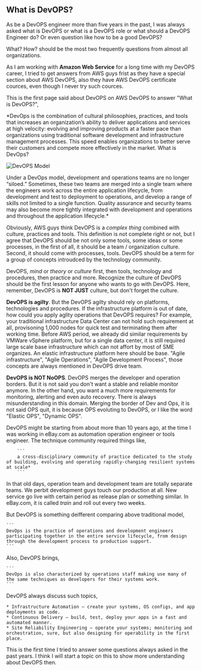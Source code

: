 ## What is DevOPS?

As be a DevOPS engineer more than five years in the past, I was always asked what is DevOPS or what is a DevOPS role or what should a DevOPS Engineer do? Or even question like how to be a good DevOPS?

What? How? should be the most two frequently questions from almost all organizations.

As I am working with **Amazon Web Service** for a long time with my DevOPS career, I tried to get answers from AWS guys frist as they have a special section about AWS DevOPS, also they have AWS DevOPS certificate cources, even though I never try such cources.

This is the first page said about DevOPS on AWS DevOPS to answer "What is DevOPS?",

*DevOps is the combination of cultural philosophies, practices, and tools that increases an organization’s ability to deliver applications and services at high velocity: evolving and improving products at a faster pace than organizations using traditional software development and infrastructure management processes. This speed enables organizations to better serve their customers and compete more effectively in the market.
What is DevOps?

![DevOPS Model](https://d1.awsstatic.com/product-marketing/DevOps/DevOps_feedback-diagram.ff668bfc299abada00b2dcbdc9ce2389bd3dce3f.png)

Under a DevOps model, development and operations teams are no longer “siloed.” Sometimes, these two teams are merged into a single team where the engineers work across the entire application lifecycle, from development and test to deployment to operations, and develop a range of skills not limited to a single function. Quality assurance and security teams may also become more tightly integrated with development and operations and throughout the application lifecycle.*

Obviously, AWS guys think DevOPS is a *complex thing* combined with culture, practices and tools. This definition is not complete right or not, but I agree that DevOPS should be not only some tools, some ideas or some processes, in the first of all, it should be a team / organization culture. Second, it should come with processes, tools. DevOPS should be a term for a group of concepts introudced by the technology community.

DevOPS, *mind* or *theory* or *culture* first, then tools, technology and procedures, then practice and more. Recognize the culture of DevOPS should be the first lesson for anyone who wants to go with DevOPS. Here, remember, DevOPS is **NOT JUST** culture, but don't forget the culture.

**DevOPS is agilty**. But the DevOPS agilty should rely on platforms, technologies and procedures. If the infrastructure platform is out of date, how could you apply aglity operations that DevOPS requires? For example, your traditional infrastructure Data Center can not hold such requirement at all, provisoning 1,000 nodes for quick test and terminating them after working time. Before AWS period, we already did similar requirements by VMWare vSphere platform, but for a single data center, it is still required large scale base infrastructure which can not affort by most of SME organizes. An elastic infrastructure platform here should be base. "Agile infrastructure", "Agile Operations", "Agile Development Process", those concepts are always mentioned in DevOPS drive team.

**DevOPS is NOT NoOPS**. DevOPS merges the developer and operation borders. But it is not said you don't want a stable and reliable monitor anymore. In the other hand, you want a much more requirements for monitoring, alerting and even auto recovery. There is always misunderstanding in this domain. Merging the border of Dev and Ops, it is not said OPS quit, it is because OPS evoluting to DevOPS, or I like the word "Elastic OPS", "Dynamic OPS".

DevOPS might be starting from about more than 10 years ago, at the time I was working in eBay.com as automation operation engineer or tools engineer. The technique community required things like,

        ```
        a cross-disciplinary community of practice dedicated to the study of building, evolving and operating rapidly-changing resilient systems at scale*
        ```

In that old days, operation team and development team are totally separate teams. We perbit development guys touch our production at all. New service go live with certain period as release plan or something similar. In eBay.com, it is called *train* and roll out every two weeks.

But DevOPS is something deifferent comparing above traditional model,

    ```
    DevOps is the practice of operations and development engineers participating together in the entire service lifecycle, from design through the development process to production support.
    ```

Also, DevOPS brings,

    ```
    DevOps is also characterized by operations staff making use many of the same techniques as developers for their systems work.
    ```

DevOPS always discuss such topics,

    * Infrastructure Automation – create your systems, OS configs, and app deployments as code.
    * Continuous Delivery – build, test, deploy your apps in a fast and automated manner.
    * Site Reliability Engineering – operate your systems; monitoring and orchestration, sure, but also designing for operability in the first place.

This is the first time I tried to answer some questions always asked in the past years.
I think I will start a topic on this to show more understanding about DevOPS then.
